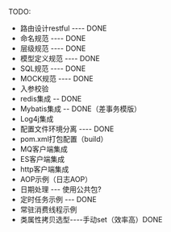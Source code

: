 TODO:  
* 路由设计restful ---- DONE
* 命名规范 ---- DONE
* 层级规范 ---- DONE
* 模型定义规范 ---- DONE
* SQL规范 ---- DONE
* MOCK规范 ---- DONE
* 入参校验
* redis集成 -- DONE
* Mybatis集成 -- DONE（差事务模版）
* Log4j集成
* 配置文件环境分离 ---- DONE
* pom.xml打包配置（build）
* MQ客户端集成
* ES客户端集成
* http客户端集成
* AOP示例（日志AOP）
* 日期处理 --- 使用公共包?
* 定时任务示例 --- DONE
* 常驻消费线程示例
* 类属性拷贝选型----手动set（效率高）DONE